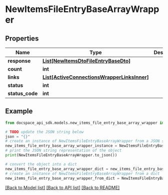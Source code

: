 # NewItemsFileEntryBaseArrayWrapper

## Properties

Name | Type | Description | Notes
------------ | ------------- | ------------- | -------------
**response** | [**List[NewItemsDtoFileEntryBaseDto]**](NewItemsDtoFileEntryBaseDto.md) |  | [optional] 
**count** | **int** |  | [optional] 
**links** | [**List[ActiveConnectionsWrapperLinksInner]**](ActiveConnectionsWrapperLinksInner.md) |  | [optional] 
**status** | **int** |  | [optional] 
**status_code** | **int** |  | [optional] 

## Example

```python
from docspace_api_sdk.models.new_items_file_entry_base_array_wrapper import NewItemsFileEntryBaseArrayWrapper

# TODO update the JSON string below
json = "{}"
# create an instance of NewItemsFileEntryBaseArrayWrapper from a JSON string
new_items_file_entry_base_array_wrapper_instance = NewItemsFileEntryBaseArrayWrapper.from_json(json)
# print the JSON string representation of the object
print(NewItemsFileEntryBaseArrayWrapper.to_json())

# convert the object into a dict
new_items_file_entry_base_array_wrapper_dict = new_items_file_entry_base_array_wrapper_instance.to_dict()
# create an instance of NewItemsFileEntryBaseArrayWrapper from a dict
new_items_file_entry_base_array_wrapper_from_dict = NewItemsFileEntryBaseArrayWrapper.from_dict(new_items_file_entry_base_array_wrapper_dict)
```
[[Back to Model list]](../README.md#documentation-for-models) [[Back to API list]](../README.md#documentation-for-api-endpoints) [[Back to README]](../README.md)


